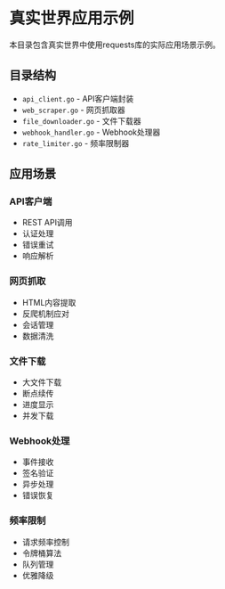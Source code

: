 # 真实世界应用示例

本目录包含真实世界中使用requests库的实际应用场景示例。

## 目录结构

- `api_client.go` - API客户端封装
- `web_scraper.go` - 网页抓取器
- `file_downloader.go` - 文件下载器
- `webhook_handler.go` - Webhook处理器
- `rate_limiter.go` - 频率限制器

## 应用场景

### API客户端
- REST API调用
- 认证处理
- 错误重试
- 响应解析

### 网页抓取
- HTML内容提取
- 反爬机制应对
- 会话管理
- 数据清洗

### 文件下载
- 大文件下载
- 断点续传
- 进度显示
- 并发下载

### Webhook处理
- 事件接收
- 签名验证
- 异步处理
- 错误恢复

### 频率限制
- 请求频率控制
- 令牌桶算法
- 队列管理
- 优雅降级
